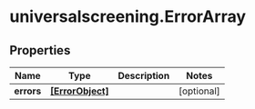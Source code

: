 # universalscreening.ErrorArray

## Properties

Name | Type | Description | Notes
------------ | ------------- | ------------- | -------------
**errors** | [**[ErrorObject]**](ErrorObject.md) |  | [optional] 


